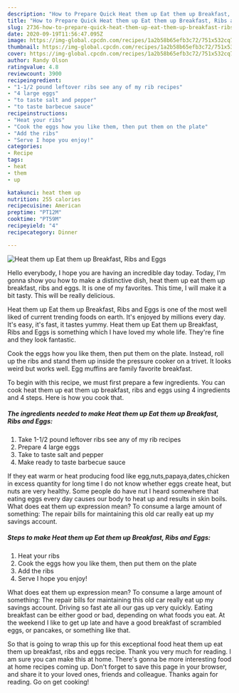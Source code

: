 ```yaml
---
description: "How to Prepare Quick Heat them up Eat them up Breakfast, Ribs and Eggs"
title: "How to Prepare Quick Heat them up Eat them up Breakfast, Ribs and Eggs"
slug: 2736-how-to-prepare-quick-heat-them-up-eat-them-up-breakfast-ribs-and-eggs
date: 2020-09-19T11:56:47.095Z
image: https://img-global.cpcdn.com/recipes/1a2b58b65efb3c72/751x532cq70/heat-them-up-eat-them-up-breakfast-ribs-and-eggs-recipe-main-photo.jpg
thumbnail: https://img-global.cpcdn.com/recipes/1a2b58b65efb3c72/751x532cq70/heat-them-up-eat-them-up-breakfast-ribs-and-eggs-recipe-main-photo.jpg
cover: https://img-global.cpcdn.com/recipes/1a2b58b65efb3c72/751x532cq70/heat-them-up-eat-them-up-breakfast-ribs-and-eggs-recipe-main-photo.jpg
author: Randy Olson
ratingvalue: 4.8
reviewcount: 3900
recipeingredient:
- "1-1/2 pound leftover ribs see any of my rib recipes"
- "4 large eggs"
- "to taste salt and pepper"
- "to taste barbecue sauce"
recipeinstructions:
- "Heat your ribs"
- "Cook the eggs how you like them, then put them on the plate"
- "Add the ribs"
- "Serve I hope you enjoy!"
categories:
- Recipe
tags:
- heat
- them
- up

katakunci: heat them up 
nutrition: 255 calories
recipecuisine: American
preptime: "PT12M"
cooktime: "PT59M"
recipeyield: "4"
recipecategory: Dinner

---
```



![Heat them up Eat them up Breakfast, Ribs and Eggs](https://img-global.cpcdn.com/recipes/1a2b58b65efb3c72/751x532cq70/heat-them-up-eat-them-up-breakfast-ribs-and-eggs-recipe-main-photo.jpg)

Hello everybody, I hope you are having an incredible day today. Today, I'm gonna show you how to make a distinctive dish, heat them up eat them up breakfast, ribs and eggs. It is one of my favorites. This time, I will make it a bit tasty. This will be really delicious.

Heat them up Eat them up Breakfast, Ribs and Eggs is one of the most well liked of current trending foods on earth. It's enjoyed by millions every day. It's easy, it's fast, it tastes yummy. Heat them up Eat them up Breakfast, Ribs and Eggs is something which I have loved my whole life. They're fine and they look fantastic.

Cook the eggs how you like them, then put them on the plate. Instead, roll up the ribs and stand them up inside the pressure cooker on a trivet. It looks weird but works well. Egg muffins are family favorite breakfast.


To begin with this recipe, we must first prepare a few ingredients. You can cook heat them up eat them up breakfast, ribs and eggs using 4 ingredients and 4 steps. Here is how you cook that.

<!--inarticleads1-->

##### The ingredients needed to make Heat them up Eat them up Breakfast, Ribs and Eggs:

1. Take 1-1/2 pound leftover ribs see any of my rib recipes
1. Prepare 4 large eggs
1. Take to taste salt and pepper
1. Make ready to taste barbecue sauce


If they eat warm or heat producing food like egg,nuts,papaya,dates,chicken in excess quantity for long time I do not know whether eggs create heat, but nuts are very healthy. Some people do have nut I heard somewhere that eating eggs every day causes our body to heat up and results in skin boils. What does eat them up expression mean? To consume a large amount of something: The repair bills for maintaining this old car really eat up my savings account. 

<!--inarticleads2-->

##### Steps to make Heat them up Eat them up Breakfast, Ribs and Eggs:

1. Heat your ribs
1. Cook the eggs how you like them, then put them on the plate
1. Add the ribs
1. Serve I hope you enjoy!


What does eat them up expression mean? To consume a large amount of something: The repair bills for maintaining this old car really eat up my savings account. Driving so fast ate all our gas up very quickly. Eating breakfast can be either good or bad, depending on what foods you eat. At the weekend I like to get up late and have a good breakfast of scrambled eggs, or pancakes, or something like that. 

So that is going to wrap this up for this exceptional food heat them up eat them up breakfast, ribs and eggs recipe. Thank you very much for reading. I am sure you can make this at home. There's gonna be more interesting food at home recipes coming up. Don't forget to save this page in your browser, and share it to your loved ones, friends and colleague. Thanks again for reading. Go on get cooking!
